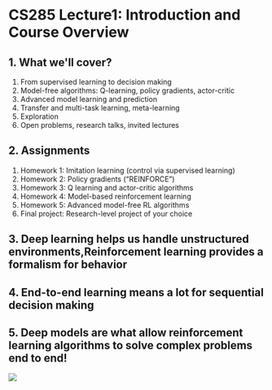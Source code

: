 # CS285 Lecture1: Introduction and Course Overview
## 1. What we'll cover?
1. From supervised learning to decision making
2. Model-free algorithms: Q-learning, policy gradients, actor-critic
3. Advanced model learning and prediction
4. Transfer and multi-task learning, meta-learning
5. Exploration
6. Open problems, research talks, invited lectures
## 2. Assignments
1. Homework 1: Imitation learning (control via supervised learning)
2. Homework 2: Policy gradients (“REINFORCE”)
3. Homework 3: Q learning and actor-critic algorithms
4. Homework 4: Model-based reinforcement learning
5. Homework 5: Advanced model-free RL algorithms
6. Final project: Research-level project of your choice
## 3. Deep learning helps us handle unstructured environments,Reinforcement learning provides a formalism for behavior
## 4. End-to-end learning means a lot for sequential decision making 
## 5. Deep models are what allow reinforcement learning algorithms to solve complex problems end to end!
![](/images/name/image1.png)

